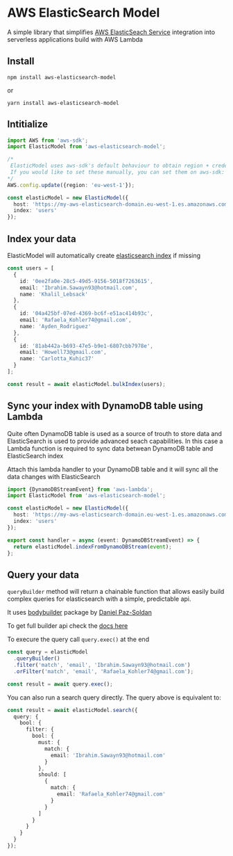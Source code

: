 # AWS ElasticSearch Model
A simple library that simplifies [AWS ElasticSeach Service](https://aws.amazon.com/elasticsearch-service/) integration into serverless applications build with AWS Lambda

## Install
```
npm install aws-elasticsearch-model
```
or
```
yarn install aws-elasticsearch-model
```

## Intitialize

```typescript
import AWS from 'aws-sdk';
import ElasticModel from 'aws-elasticsearch-model';

/*
 ElasticModel uses aws-sdk's default behaviour to obtain region + credentials from your environment. 
 If you would like to set these manually, you can set them on aws-sdk:
*/
AWS.config.update({region: 'eu-west-1'});

const elasticModel = new ElasticModel({
  host: 'https://my-aws-elasticsearch-domain.eu-west-1.es.amazonaws.com',
  index: 'users'
});

```

## Index your data
ElasticModel will automatically create [elasticsearch index](https://www.elastic.co/guide/en/elasticsearch/reference/current/indices-create-index.html) if missing

```typescript
const users = [
  {
    id: '0ee2fa0e-28c5-49d5-9156-5018f7263615',
    email: 'Ibrahim.Sawayn93@hotmail.com',
    name: 'Khalil_Lebsack'
  },
  {
    id: '04a425bf-07ed-4369-bc6f-e51ac414b93c',
    email: 'Rafaela_Kohler74@gmail.com',
    name: 'Ayden_Rodriguez'
  },
  {
    id: '81ab442a-b693-47e5-b9e1-6807cbb7978e',
    email: 'Howell73@gmail.com',
    name: 'Carlotta_Kuhic37'
  }
];

const result = await elasticModel.bulkIndex(users);
```

## Sync your index with DynamoDB table using Lambda
Quite often DynamoDB table is used as a source of trouth to store data and ElasticSearch is used to provide advanced seach capabilities. In this case a Lambda function is required to sync data betwean DynamoDB table and ElasticSearch index

Attach this lambda handler to your DynamoDB table and it will sync all the data changes with ElasticSearch

```typescript
import {DynamoDBStreamEvent} from 'aws-lambda';
import ElasticModel from 'aws-elasticsearch-model';

const elasticModel = new ElasticModel({
  host: 'https://my-aws-elasticsearch-domain.eu-west-1.es.amazonaws.com',
  index: 'users'
});

export const handler = async (event: DynamoDBStreamEvent) => {
  return elasticModel.indexFromDynamoDBStream(event);
};

```

## Query your data
`queryBuilder` method will return a chainable function that allows easily build complex queries for elasticsearch with a simple, predictable api.

It uses [bodybuilder](https://github.com/danpaz/bodybuilder) package by [Daniel Paz-Soldan](https://github.com/danpaz)

To get full builder api check the [docs here](https://bodybuilder.js.org/docs/)

To execure the query call `query.exec()` at the end

```typescript
const query = elasticModel
  .queryBuilder()
  .filter('match', 'email', 'Ibrahim.Sawayn93@hotmail.com')
  .orFilter('match', 'email', 'Rafaela_Kohler74@gmail.com');

const result = await query.exec();
```

You can also run a search query directly. The query above is equivalent to:

```typescript
const result = await elasticModel.search({
  query: {
    bool: {
      filter: {
        bool: {
          must: {
            match: {
              email: 'Ibrahim.Sawayn93@hotmail.com'
            }
          },
          should: [
            {
              match: {
                email: 'Rafaela_Kohler74@gmail.com'
              }
            }
          ]
        }
      }
    }
  }
});
```
